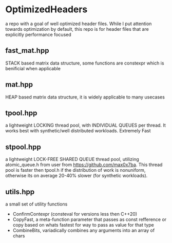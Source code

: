 # OptimizedHeaders
a repo with a goal of well optimized header files. While I put attention towards optimization by default, this repo is for header files that are explicitly performance focused

fast_mat.hpp
-----
STACK based matrix data structure, some functions are constexpr which is benificial when applicable

mat.hpp
-----
HEAP based matrix data structure, it is widely applicable to many usecases

tpool.hpp
-----
a lightweight LOCKING thread pool, with INDIVIDUAL QUEUES per thread. It works best with synthetic/well distributed workloads. Extremely Fast

stpool.hpp
-----
a lightweight LOCK-FREE SHARED QUEUE thread pool, utilizing atomic_queue.h from user from https://github.com/max0x7ba. This thread pool is faster then tpool.h if the distribution of work is nonuniform, otherwise its on average 20-40% slower (for synthetic workloads).

utils.hpp
-----
a small set of utility functions
* ConfirmContexpr (consteval for versions less then C++20)
* CopyFast, a meta-function parameter that passes as const refference or copy based on whats fastest for way to pass as value for that type
* CombineBits, variadically combines any arguments into an array of chars
